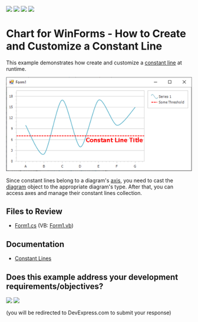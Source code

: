 <!-- default badges list -->
![](https://img.shields.io/endpoint?url=https://codecentral.devexpress.com/api/v1/VersionRange/128572485/22.2.1%2B)
[![](https://img.shields.io/badge/Open_in_DevExpress_Support_Center-FF7200?style=flat-square&logo=DevExpress&logoColor=white)](https://supportcenter.devexpress.com/ticket/details/E1370)
[![](https://img.shields.io/badge/📖_How_to_use_DevExpress_Examples-e9f6fc?style=flat-square)](https://docs.devexpress.com/GeneralInformation/403183)
[![](https://img.shields.io/badge/💬_Leave_Feedback-feecdd?style=flat-square)](#does-this-example-address-your-development-requirementsobjectives)
<!-- default badges end -->

# Chart for WinForms - How to Create and Customize a Constant Line

This example demonstrates how create and customize a [constant line](https://docs.devexpress.com/WindowsForms/5783/controls-and-libraries/chart-control/axes/constant-lines) at runtime.

![Constant Line](image/chart.png)

Since constant lines belong to a diagram's [axis](https://docs.devexpress.com/WindowsForms/5779/controls-and-libraries/chart-control/diagram/axes), you need to cast the [diagram](https://docs.devexpress.com/WindowsForms/5778/controls-and-libraries/chart-control/diagram) object to the appropriate diagram's type. After that, you can access axes and manage their constant lines collection.

## Files to Review

* [Form1.cs](./CS/ConstLines/Form1.cs) (VB: [Form1.vb](./VB/ConstLines/Form1.vb))

## Documentation

* [Constant Lines](https://docs.devexpress.com/WindowsForms/5783/controls-and-libraries/chart-control/axes/constant-lines)
<!-- feedback -->
## Does this example address your development requirements/objectives?

[<img src="https://www.devexpress.com/support/examples/i/yes-button.svg"/>](https://www.devexpress.com/support/examples/survey.xml?utm_source=github&utm_campaign=winforms-chart-create-and-customize-a-constant-line&~~~was_helpful=yes) [<img src="https://www.devexpress.com/support/examples/i/no-button.svg"/>](https://www.devexpress.com/support/examples/survey.xml?utm_source=github&utm_campaign=winforms-chart-create-and-customize-a-constant-line&~~~was_helpful=no)

(you will be redirected to DevExpress.com to submit your response)
<!-- feedback end -->

